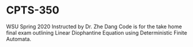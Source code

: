 # CPTS-350
WSU Spring 2020 Instructed by Dr. Zhe Dang
Code is for the take home final exam outlining Linear Diophantine Equation using Deterministic Finite Automata.
